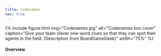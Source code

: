 ```yaml
---
title: Codenames
nav: true
--- 
```


{% include figure.html img="Codenames.jpg" alt="Codenames box cover" caption="Give your team clever one-word clues so that they can spot their agents in the field. (Description from BoardGameGeek)" width="75%" %}

#### Overview
<html>
   <head>
      <style>
         table {width: 100%;}
         table, td, th {
            border-collapse: collapse;
            padding: 8px;
            border-bottom: 1px solid #ddd;
         
         th {            
            style="text-align:Center"
            border: 1px solid black;
            padding-top: 12px;
            padding-bottom: 12px;
            background-color: #f1b300;
            color: white;
            }
      </style>
   </head>
   <body>
      <table>
         <tr>
            <td style="text-align:Left">Author:</td>
            <td style="text-align:Left">Vlaada Chvátil</td>
         </tr>
         <tr>
            <td style="text-align:Left">Year:</td>
            <td style="text-align:Left">2015</td>
         </tr>
         <tr>
            <td style="text-align:Left">Players:</td>
            <td style="text-align:Left">2–8+ (competitive: 4–8+)</td>
         </tr>
          <tr>
            <td style="text-align:Left">Time:</td>
            <td style="text-align:Left">15 min</td>
         </tr>
          <tr>
            <td style="text-align:Left">Theme:</td>
            <td style="text-align:Left">spies, agents, revealing secret identities</td>
         </tr>
          <tr>
            <td style="text-align:Left">Mechanics:</td>
            <td style="text-align:Left">words association, deduction, team play</td>
         </tr>
      </table>
   </body>
   <p>
   </p>
</html>
#### Description
The two rival spymasters know the secret identities of 25 agents. Their teammates know the agents only by their CODENAMES.

The teams compete to see who can make contact with all of their agents first. Spymasters give one-word clues that can point to multiple words on the board. Their teammates try to guess words of the right color while avoiding those that belong to the opposing team. And everyone wants to avoid the assassin.

Codenames: win or lose, it’s fun to figure out the clues.

{% include button.md text="Play Codenames Online!" link="https://codenames.game/" color="warning" %}

#### Goal

Be the first team to make contact with all of their agents!

#### SETUP
1. Log in to the site. 
2. Choose team (red or blue) and role (each team has one Spymaster and rest are Operatives).
3. The team that has one extra clue to guess goes first. 

#### GAMEPLAY
1. `Spymaster` examines the board, then gives [an one-word clue followed by a number](https://codenamesgame.com/), which relates to the number of associated cards (exception: 0 and ∞): e.g.: library, 5

The clue must
- Relate to word meaning 
  - Be a word in English language
  - Not be a form or part of a word on any visible card. 
  - Optional variant: Compound/hyphenated words, proper names, abbreviations, acronyms, homonyms, and rhymed words

{% capture text %}
Can you find 3 cards that relate to the clue "MAPLE"?
{% endcapture %}
{% include card.md text=text title="Example Clue" img="Codename_Example_Clue.png" %}{% endraw %}

2. `Operatives` discuss amongst themselves, then inform the `Spymaster` their guesses (one at a time) up to one more than the number clue provided (if not 0 and ∞)
- Their team’s color (e.g. red) = got a clue and MAY keep guessing until number limit or stopping
- The opponent’s color (e.g. blue) = card covered by opponent and turn ends
- Bystander (beige color) = turn ends
- Assassin (black) = game ends and that team loses

#### GAME END
Gameplay continues until endgame condition is met:
- First team to have all their words covered wins 
- The team that contacts the assassin instantly loses. 


